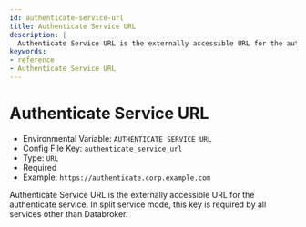 ```yaml
---
id: authenticate-service-url
title: Authenticate Service URL
description: |
  Authenticate Service URL is the externally accessible URL for the authenticate service.
keywords:
- reference
- Authenticate Service URL
---
```



# Authenticate Service URL
- Environmental Variable: `AUTHENTICATE_SERVICE_URL`
- Config File Key: `authenticate_service_url`
- Type: `URL`
- Required
- Example: `https://authenticate.corp.example.com`

Authenticate Service URL is the externally accessible URL for the authenticate service. In split service mode, this key is required by all services other than Databroker.

